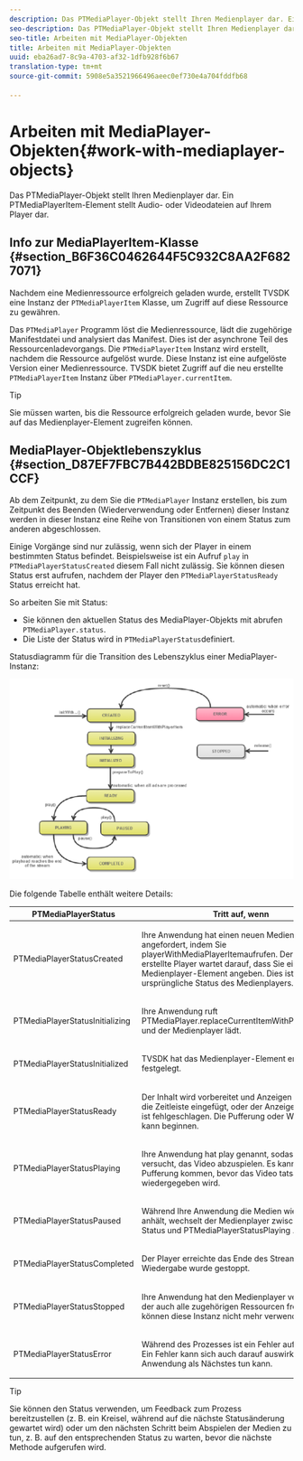 ```yaml
---
description: Das PTMediaPlayer-Objekt stellt Ihren Medienplayer dar. Ein PTMediaPlayerItem-Element stellt Audio- oder Videodateien auf Ihrem Player dar.
seo-description: Das PTMediaPlayer-Objekt stellt Ihren Medienplayer dar. Ein PTMediaPlayerItem-Element stellt Audio- oder Videodateien auf Ihrem Player dar.
seo-title: Arbeiten mit MediaPlayer-Objekten
title: Arbeiten mit MediaPlayer-Objekten
uuid: eba26ad7-8c9a-4703-af32-1dfb928f6b67
translation-type: tm+mt
source-git-commit: 5908e5a3521966496aeec0ef730e4a704fddfb68

---
```



# Arbeiten mit MediaPlayer-Objekten{#work-with-mediaplayer-objects}

Das PTMediaPlayer-Objekt stellt Ihren Medienplayer dar. Ein PTMediaPlayerItem-Element stellt Audio- oder Videodateien auf Ihrem Player dar.

## Info zur MediaPlayerItem-Klasse {#section_B6F36C0462644F5C932C8AA2F6827071}

Nachdem eine Medienressource erfolgreich geladen wurde, erstellt TVSDK eine Instanz der `PTMediaPlayerItem` Klasse, um Zugriff auf diese Ressource zu gewähren.

Das `PTMediaPlayer` Programm löst die Medienressource, lädt die zugehörige Manifestdatei und analysiert das Manifest. Dies ist der asynchrone Teil des Ressourcenladevorgangs. Die `PTMediaPlayerItem` Instanz wird erstellt, nachdem die Ressource aufgelöst wurde. Diese Instanz ist eine aufgelöste Version einer Medienressource. TVSDK bietet Zugriff auf die neu erstellte `PTMediaPlayerItem` Instanz über `PTMediaPlayer.currentItem`.

>[!TIP]
>
>Sie müssen warten, bis die Ressource erfolgreich geladen wurde, bevor Sie auf das Medienplayer-Element zugreifen können.

## MediaPlayer-Objektlebenszyklus {#section_D87EF7FBC7B442BDBE825156DC2C1CCF}

Ab dem Zeitpunkt, zu dem Sie die `PTMediaPlayer` Instanz erstellen, bis zum Zeitpunkt des Beenden (Wiederverwendung oder Entfernen) dieser Instanz werden in dieser Instanz eine Reihe von Transitionen von einem Status zum anderen abgeschlossen.

Einige Vorgänge sind nur zulässig, wenn sich der Player in einem bestimmten Status befindet. Beispielsweise ist ein Aufruf `play` in `PTMediaPlayerStatusCreated` diesem Fall nicht zulässig. Sie können diesen Status erst aufrufen, nachdem der Player den `PTMediaPlayerStatusReady` Status erreicht hat.

So arbeiten Sie mit Status:

* Sie können den aktuellen Status des MediaPlayer-Objekts mit abrufen `PTMediaPlayer.status`.
* Die Liste der Status wird in `PTMediaPlayerStatus`definiert.

Statusdiagramm für die Transition des Lebenszyklus einer MediaPlayer-Instanz:
<!--<a id="fig_1C55DE3F186F4B36AFFDCDE90379534C"></a>-->

![](assets/player-state-transitions-diagram-ios2_web.png)

Die folgende Tabelle enthält weitere Details:

<table id="table_426F0093E4214EA88CD72A7796B58DFD"> 
 <thead> 
  <tr> 
   <th colname="col1" class="entry"> PTMediaPlayerStatus </th> 
   <th colname="col2" class="entry"> Tritt auf, wenn </th> 
  </tr> 
 </thead>
 <tbody> 
  <tr> 
   <td colname="col1"> <p><span class="codeph"> PTMediaPlayerStatusCreated</span> </p> </td> 
   <td colname="col2"> <p>Ihre Anwendung hat einen neuen Medienplayer angefordert, indem Sie <span class="codeph"> playerWithMediaPlayerItem</span>aufrufen. Der neu erstellte Player wartet darauf, dass Sie ein Medienplayer-Element angeben. Dies ist der ursprüngliche Status des Medienplayers. </p> </td> 
  </tr> 
  <tr> 
   <td colname="col1"> <p> <span class="codeph"> PTMediaPlayerStatusInitializing</span> </p> </td> 
   <td colname="col2"> <p>Ihre Anwendung ruft <span class="codeph"> PTMediaPlayer.replaceCurrentItemWithPlayerItem</span>auf und der Medienplayer lädt. </p> </td> 
  </tr> 
  <tr> 
   <td colname="col1"> <p><span class="codeph"> PTMediaPlayerStatusInitialized</span> </p> </td> 
   <td colname="col2"> <p>TVSDK hat das Medienplayer-Element erfolgreich festgelegt. </p> </td> 
  </tr> 
  <tr> 
   <td colname="col1"> <p> <span class="codeph"> PTMediaPlayerStatusReady</span> </p> </td> 
   <td colname="col2"> <p>Der Inhalt wird vorbereitet und Anzeigen wurden in die Zeitleiste eingefügt, oder der Anzeigenvorgang ist fehlgeschlagen. Die Pufferung oder Wiedergabe kann beginnen. </p> </td> 
  </tr> 
  <tr> 
   <td colname="col1"> <p><span class="codeph"> PTMediaPlayerStatusPlaying</span> </p> </td> 
   <td colname="col2"> <p>Ihre Anwendung hat play <span class="codeph"></span>genannt, sodass TVSDK versucht, das Video abzuspielen. Es kann zu Pufferung kommen, bevor das Video tatsächlich wiedergegeben wird. </p> </td> 
  </tr> 
  <tr> 
   <td colname="col1"> <p><span class="codeph"> PTMediaPlayerStatusPaused</span> </p> </td> 
   <td colname="col2"> <p>Während Ihre Anwendung die Medien wiedergibt und anhält, wechselt der Medienplayer zwischen diesem Status und PTMediaPlayerStatusPlaying <span class="codeph"></span>. </p> </td> 
  </tr> 
  <tr> 
   <td colname="col1"> <p><span class="codeph"> PTMediaPlayerStatusCompleted</span> </p> </td> 
   <td colname="col2"> <p>Der Player erreichte das Ende des Streams und die Wiedergabe wurde gestoppt. </p> </td> 
  </tr> 
  <tr> 
   <td colname="col1"> <p><span class="codeph"> PTMediaPlayerStatusStopped</span> </p> </td> 
   <td colname="col2"> <p>Ihre Anwendung hat den Medienplayer veröffentlicht, der auch alle zugehörigen Ressourcen freigibt. Sie können diese Instanz nicht mehr verwenden </p> </td> 
  </tr> 
  <tr> 
   <td colname="col1"> <p><span class="codeph"> PTMediaPlayerStatusError</span> </p> </td> 
   <td colname="col2"> <p>Während des Prozesses ist ein Fehler aufgetreten. Ein Fehler kann sich auch darauf auswirken, was Ihre Anwendung als Nächstes tun kann. </p> </td> 
  </tr> 
 </tbody> 
</table>

>[!TIP]
>
>Sie können den Status verwenden, um Feedback zum Prozess bereitzustellen (z. B. ein Kreisel, während auf die nächste Statusänderung gewartet wird) oder um den nächsten Schritt beim Abspielen der Medien zu tun, z. B. auf den entsprechenden Status zu warten, bevor die nächste Methode aufgerufen wird.

